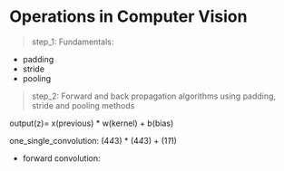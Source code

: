 # Operations in Computer Vision

>step_1: Fundamentals:
- padding
- stride
- pooling



>step_2: Forward and back propagation algorithms
using padding, stride and pooling methods

output(z)= x(previous) * w(kernel) + b(bias) 

one_single_convolution: (4*4*3) * (4*4*3) + (1*1*1) 

* forward convolution:


